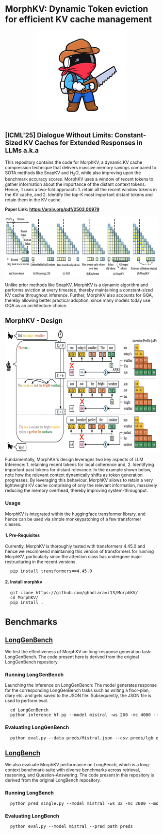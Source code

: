 # MorphKV: Dynamic Token eviction for efficient KV cache management 

<p align="center">
  <img src="morphboy.png" width="300" height="300">
</p>

## [ICML'25] Dialogue Without Limits: Constant-Sized KV Caches for Extended Responses in LLMs a.k.a

This repository contains the code for MorphKV, a dynamic KV cache compression technique that delivers massive memory savings compared to SOTA methods like SnapKV and $H_2O$,
while also improving upon the benchmark accuracy scores. MorphKV uses a window of recent tokens to gather information about the importance of the distant context tokens.
Hence, it uses a two-fold approach: 1. retain all the recent window tokens in the KV cache, and 2. Identify the top-K most important distant tokens and retain them in the KV cache.

**Paper Link: https://arxiv.org/pdf/2503.00979**

<p align="center">
  <img src="image.png" width="800" height="200">
</p>

Unlike prior methods like SnapKV, MorphKV is a dynamic algorithm and performs eviction at every timestep, thereby maintaining a constant-sized KV cache throughout inference.
Further, MorphKV also accounts for GQA, thereby allowing better practical adoption, since many models today use GQA as an architecture choice.


## MorphKV - Design
<p align="center">
  <img src="design_main.png" width="800" height="400">
</p>

Fundamentally, MorphKV's design leverages two key aspects of LLM Inference: 1. retaining recent tokens for local coherence and, 2. Identifying important past tokens for distant relevance. In the example shown below, note how the relevant context dynamically shifts as token generation progresses.
By leveraging this behaviour, MorphKV allows to retain a very lightweight KV cache comprising of only the relevant information, massively reducing the memory overhead, thereby improving system-throughput.

### Usage
MorphKV is integrated within the huggingface transformer library, and hence can be used via simple monkeypatching of a few transformer classes. 

#### 1. Pre-Requisites
Currently, MorphKV is thoroughly tested with transformers 4.45.0 and hence we recommend maintaining this version of transformers for running MorphKV, particularly since the attention class has undergone major restructuring in the recent versions.

<pre>
  pip install transformers==4.45.0
</pre>

#### 2. Install morphkv

<pre>
  git clone https://github.com/ghadiaravi13/MorphKV/
  cd MorphKV/
  pip install .
</pre>

# Benchmarks

## [LongGenBench](https://github.com/mozhu621/LongGenBench/)

We test the effectiveness of MorphKV on long-response generation task: LongGenBench. The code present here is derived from the original LongGenBench repository.


### Running LongGenBench

Launching the inference on LongGenBench: The model generates response for the corresponding LongGenBench tasks such as writing a floor-plan, diary etc. and gets saved to the JSON file. Subsequently, the JSON file is used to perform eval.

<pre>
  cd LongGenBench
  python inference_hf.py --model mistral -ws 200 -mc 4000 --morph_type max_fused --input_file ../Dataset/Dataset_short.json --preds_path preds --output_file preds/Mistral.json
</pre>

### Evaluating LongGenBench
<pre>
  python eval.py --data preds/Mistral.json --csv preds/lgb_eval.csv
</pre>

## [LongBench](https://github.com/THUDM/LongBench)

We also evaluate MorphKV performance on LongBench, which is a long-context benchmark-suite with diverse benchmarks across retrieval, reasoning, and Question-Answering. The code present in this repository is derived from the original LongBench repository.

### Running LongBench

<pre>
  python pred_single.py --model mistral -ws 32 -mc 2000 --morph_type sum_fused --pred_path preds
</pre>

### Evaluating LongBench
<pre>
  python eval.py --model mistral --pred_path preds
</pre>

